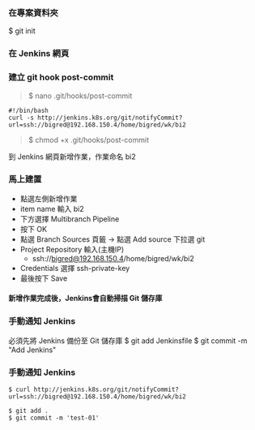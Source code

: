 ### 在專案資料夾
  $ git init
### 在 Jenkins 網頁

### 建立 git hook post-commit
> $ nano .git/hooks/post-commit

    #!/bin/bash 
    curl -s http://jenkins.k8s.org/git/notifyCommit?url=ssh://bigred@192.168.150.4/home/bigred/wk/bi2 

> $ chmod +x .git/hooks/post-commit

到 Jenkins 網頁新增作業，作業命名 bi2
### 馬上建置
* 點選左側新增作業
* item name 輸入 bi2
* 下方選擇 Multibranch Pipeline
* 按下 OK
* 點選 Branch Sources 頁籤 -> 點選 Add source 下拉選 git
* Project Repository 輸入(主機IP)
  * ssh://bigred@192.168.150.4/home/bigred/wk/bi2
* Credentials 選擇 ssh-private-key
* 最後按下 Save
#### 新增作業完成後，Jenkins會自動掃描 Git 儲存庫

### 手動通知 Jenkins
必須先將 Jenkins 備份至 Git 儲存庫
  $ git add Jenkinsfile
  $ git commit -m "Add Jenkins"  
  
### 手動通知 Jenkins
    $ curl http://jenkins.k8s.org/git/notifyCommit?url=ssh://bigred@192.168.150.4/home/bigred/wk/bi2

    $ git add .
    $ git commit -m 'test-01'
